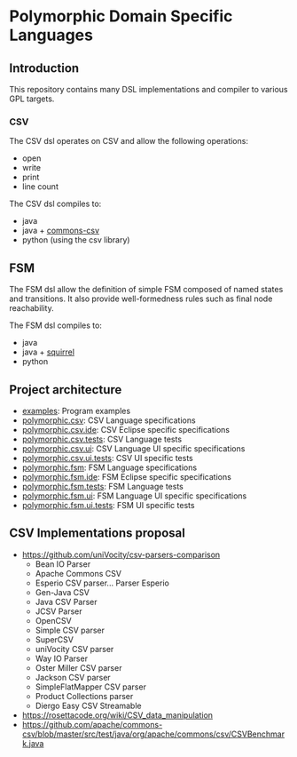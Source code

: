 # Polymorphic Domain Specific Languages


## Introduction

This repository contains many DSL implementations and compiler to various GPL targets.

### CSV

The CSV dsl operates on CSV and allow the following operations:
 - open
 - write
 - print
 - line count

The CSV dsl compiles to:
 - java
 - java + [commons-csv](https://commons.apache.org/proper/commons-csv/)
 - python (using the csv library)

## FSM

The FSM dsl allow the definition of simple FSM composed of named states and transitions.
It also provide well-formedness rules such as final node reachability.

The FSM dsl compiles to:
- java
- java + [squirrel](https://github.com/hekailiang/squirrel)
- python



## Project architecture

- [examples](examples): Program examples
- [polymorphic.csv](polymorphic.csv): CSV Language specifications
- [polymorphic.csv.ide](polymorphic.csv.ide): CSV Eclipse specific specifications
- [polymorphic.csv.tests](polymorphic.csv.tests): CSV Language tests
- [polymorphic.csv.ui](polymorphic.csv.ui): CSV Language UI specific specifications
- [polymorphic.csv.ui.tests](polymorphic.csv.ui.tests): CSV UI specific tests
- [polymorphic.fsm](polymorphic.fsm): FSM Language specifications
- [polymorphic.fsm.ide](polymorphic.fsm.ide): FSM Eclipse specific specifications
- [polymorphic.fsm.tests](polymorphic.fsm.tests): FSM Language tests
- [polymorphic.fsm.ui](polymorphic.fsm.ui): FSM Language UI specific specifications
- [polymorphic.fsm.ui.tests](polymorphic.fsm.ui.tests): FSM UI specific tests


## CSV Implementations proposal

- https://github.com/uniVocity/csv-parsers-comparison
  - Bean IO Parser
  - Apache Commons CSV
  - Esperio CSV parser... Parser Esperio
  - Gen-Java CSV
  - Java CSV Parser
  - JCSV Parser
  - OpenCSV
  - Simple CSV parser
  - SuperCSV
  - uniVocity CSV parser
  - Way IO Parser
  - Oster Miller CSV parser
  - Jackson CSV parser
  - SimpleFlatMapper CSV parser
  - Product Collections parser
  - Diergo Easy CSV Streamable
- https://rosettacode.org/wiki/CSV_data_manipulation
- https://github.com/apache/commons-csv/blob/master/src/test/java/org/apache/commons/csv/CSVBenchmark.java
